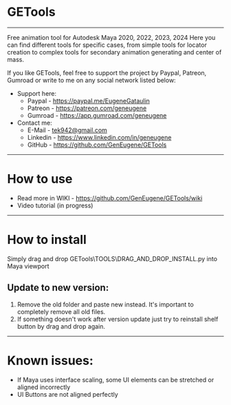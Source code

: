 # GETools

***
Free animation tool for Autodesk Maya 2020, 2022, 2023, 2024
Here you can find different tools for specific cases, from simple tools for locator creation to complex tools for secondary animation generating and center of mass.

If you like GETools, feel free to support the project by Paypal, Patreon, Gumroad or write to me on any social network listed below:
- Support here:
  - Paypal - https://paypal.me/EugeneGataulin
  - Patreon - https://patreon.com/geneugene
  - Gumroad - https://app.gumroad.com/geneugene
- Contact me:
  - E-Mail - tek942@gmail.com
  - Linkedin - https://www.linkedin.com/in/geneugene
  - GitHub - https://github.com/GenEugene/GETools

***
# How to use
- Read more in WIKI - https://github.com/GenEugene/GETools/wiki
- Video tutorial (in progress)

***
# How to install
Simply drag and drop GETools\TOOLS\DRAG_AND_DROP_INSTALL.py into Maya viewport

## Update to new version:
1. Remove the old folder and paste new instead. It's important to completely remove all old files.
2. If something doesn't work after version update just try to reinstall shelf button by drag and drop again.

***
# Known issues:
- If Maya uses interface scaling, some UI elements can be stretched or aligned incorrectly
- UI Buttons are not aligned perfectly

